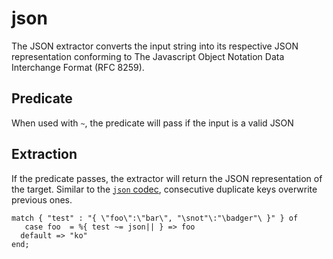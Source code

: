 # json

The JSON extractor converts the input string into its respective JSON representation conforming to The Javascript Object Notation Data Interchange Format (RFC 8259).

## Predicate

When used with `~`, the predicate will pass if the input is a valid JSON

## Extraction

If the predicate passes, the extractor will return the JSON representation of the target. Similar to the [`json` codec](../codecs/json.md), consecutive duplicate keys overwrite previous ones. 

```tremor
match { "test" : "{ \"foo\":\"bar\", "\snot"\:"\badger"\ }" } of
   case foo  = %{ test ~= json|| } => foo
  default => "ko"
end;
```
